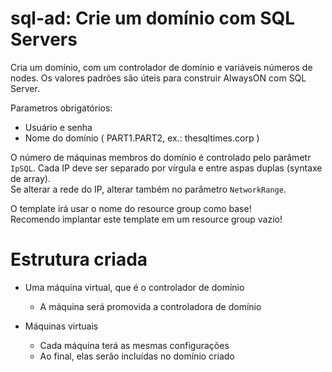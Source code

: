 #  sql-ad: Crie um domínio com SQL Servers

Cria um domínio, com um controlador de domínio e variáveis números de nodes.
Os valores padrões são úteis para construir AlwaysON com SQL Server.

Parametros obrigatórios:

* Usuário e senha
* Nome do domínio ( PART1.PART2, ex.: thesqltimes.corp )

O número de máquinas membros do domínio é controlado pelo parâmetr `IpSQL`. Cada IP deve ser separado por vírgula e entre aspas duplas (syntaxe de array).  
Se alterar a rede do IP, alterar também no parâmetro `NetworkRange`.   
 
O template irá usar o nome do resource group como base!  
Recomendo implantar este template em um resource group vazio!


# Estrutura criada

* Uma máquina virtual, que é o controlador de domínio
    - A máquina será promovida a controladora de domínio


* Máquinas virtuais
    - Cada máquina terá as mesmas configurações
    - Ao final, elas serão incluídas no domínio criado